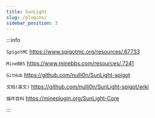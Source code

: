 ```yaml
---
title: SunLight
slug: /plugins/
sidebar_position: 3
---
```


:::info

`SpigotMC` https://www.spigotmc.org/resources/.67733

`MineBBS` https://www.minebbs.com/resources/.7241

`GitHub` https://github.com/nulli0n/SunLight-spigot

`文档(英文)` https://github.com/nulli0n/SunLight-spigot/wiki

`插件百科` https://mineplugin.org/SunLight-Core

:::
